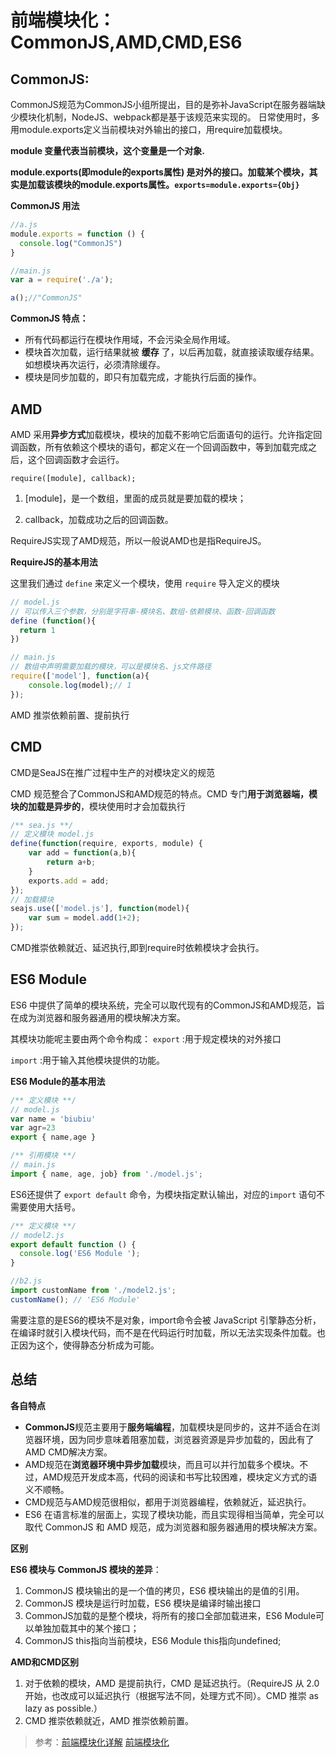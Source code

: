 # 前端模块化：CommonJS,AMD,CMD,ES6

## CommonJS:

CommonJS规范为CommonJS小组所提出，目的是弥补JavaScript在服务器端缺少模块化机制，NodeJS、webpack都是基于该规范来实现的。
日常使用时，多用module.exports定义当前模块对外输出的接口，用require加载模块。

**module 变量代表当前模块，这个变量是一个对象.**

**module.exports(即module的exports属性) 是对外的接口。加载某个模块，其实是加载该模块的module.exports属性。```exports=module.exports={Obj}```**

**CommonJS 用法**
```js
//a.js
module.exports = function () {
  console.log("CommonJS")
}

//main.js
var a = require('./a');

a();//"CommonJS"
```
**CommonJS 特点：**
* 所有代码都运行在模块作用域，不会污染全局作用域。
* 模块首次加载，运行结果就被 **缓存** 了，以后再加载，就直接读取缓存结果。如想模块再次运行，必须清除缓存。
* 模块是同步加载的，即只有加载完成，才能执行后面的操作。
## AMD

AMD 采用**异步方式**加载模块，模块的加载不影响它后面语句的运行。允许指定回调函数，所有依赖这个模块的语句，都定义在一个回调函数中，等到加载完成之后，这个回调函数才会运行。

```require([module], callback);```

1. [module]，是一个数组，里面的成员就是要加载的模块；

2. callback，加载成功之后的回调函数。

RequireJS实现了AMD规范，所以一般说AMD也是指RequireJS。

**RequireJS的基本用法**

这里我们通过  ```define```  来定义一个模块，使用  ```require```  导入定义的模块

```js
// model.js
// 可以传入三个参数，分别是字符串-模块名、数组-依赖模块、函数-回调函数
define (function(){
  return 1
})
```

```js
// main.js
// 数组中声明需要加载的模块，可以是模块名、js文件路径
require(['model'], function(a){
    console.log(model);// 1
});
```
AMD 推崇依赖前置、提前执行


## CMD
CMD是SeaJS在推广过程中生产的对模块定义的规范

CMD 规范整合了CommonJS和AMD规范的特点。CMD 专门**用于浏览器端，模块的加载是异步的**，模块使用时才会加载执行

```js
/** sea.js **/
// 定义模块 model.js
define(function(require, exports, module) {
    var add = function(a,b){
        return a+b;
    }
    exports.add = add;
});
// 加载模块
seajs.use(['model.js'], function(model){
    var sum = model.add(1+2);
});
```
CMD推崇依赖就近、延迟执行,即到require时依赖模块才会执行。

## ES6 Module

ES6 中提供了简单的模块系统，完全可以取代现有的CommonJS和AMD规范，旨在成为浏览器和服务器通用的模块解决方案。

其模块功能呢主要由两个命令构成：
```export```  :用于规定模块的对外接口

```import```  :用于输入其他模块提供的功能。

**ES6 Module的基本用法**

```js
/** 定义模块 **/
// model.js
var name = 'biubiu'
var agr=23
export { name,age }

/** 引用模块 **/
// main.js
import { name, age, job} from './model.js';
```

ES6还提供了 ```export default```  命令，为模块指定默认输出，对应的```import```  语句不需要使用大括号。

```js
/** 定义模块 **/
// model2.js
export default function () {
  console.log('ES6 Module ');
}

//b2.js
import customName from './model2.js';
customName(); // 'ES6 Module'
```

需要注意的是ES6的模块不是对象，import命令会被 JavaScript 引擎静态分析，在编译时就引入模块代码，而不是在代码运行时加载，所以无法实现条件加载。也正因为这个，使得静态分析成为可能。

## 总结

**各自特点**
+ **CommonJS**规范主要用于**服务端编程**，加载模块是同步的，这并不适合在浏览器环境，因为同步意味着阻塞加载，浏览器资源是异步加载的，因此有了AMD CMD解决方案。
+ AMD规范在**浏览器环境中异步加载**模块，而且可以并行加载多个模块。不过，AMD规范开发成本高，代码的阅读和书写比较困难，模块定义方式的语义不顺畅。
+ CMD规范与AMD规范很相似，都用于浏览器编程，依赖就近，延迟执行。
+ ES6 在语言标准的层面上，实现了模块功能，而且实现得相当简单，完全可以取代 CommonJS 和 AMD 规范，成为浏览器和服务器通用的模块解决方案。

**区别**

**ES6 模块与 CommonJS 模块的差异**：

1. CommonJS 模块输出的是一个值的拷贝，ES6 模块输出的是值的引用。
2. CommonJS 模块是运行时加载，ES6 模块是编译时输出接口
3. CommonJS加载的是整个模块，将所有的接口全部加载进来，ES6 Module可以单独加载其中的某个接口；
4. CommonJS this指向当前模块，ES6 Module this指向undefined;

**AMD和CMD区别**

1. 对于依赖的模块，AMD 是提前执行，CMD 是延迟执行。（RequireJS 从 2.0 开始，也改成可以延迟执行（根据写法不同，处理方式不同）。CMD 推崇 as lazy as possible.）
2. CMD 推崇依赖就近，AMD 推崇依赖前置。

> 参考：[前端模块化详解](https://juejin.im/post/5c17ad756fb9a049ff4e0a62)
> [前端模块化](https://juejin.im/post/5aaa37c8f265da23945f365c)